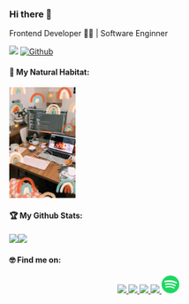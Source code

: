 ### Hi there 👋

Frontend Developer  👩‍💻  | Software Enginner

![](https://komarev.com/ghpvc/?username=edanurascii&color=ff69b4)
[![Github](https://img.shields.io/github/followers/edanurascii?label=Follow&style=social)](https://github.com/edanurascii)

#### 🤗 My Natural Habitat:
<p align="left">
    <img height="200em" width="120em" src="https://raw.githubusercontent.com/edanurascii/edanurascii/main/images/natural.jpg" width="400px"/>
</p>

#### 🏆 My Github Stats:
<p align="left">
    <a href="https://github.com/edanurascii">
    <img height="180em" src="https://github-readme-stats-eight-theta.vercel.app/api?username=edanurascii&show_icons=true&theme=radical&include_all_commits=true&count_private=true"/><img height="180em" src="https://github-readme-stats-eight-theta.vercel.app/api/top-langs/?username=edanurascii&layout=compact&langs_count=8&theme=radical"/>
    </a>
</p>

#### 🤓 Find me on:
<p align="center">
  <a target="_blank" href="https://www.linkedin.com/in/fatma-edanur-asci">
    <img src="https://img.shields.io/badge/-LinkedIn-0077B5?style=for-the-badge&logo=Linkedin&logoColor=white"></img>
  </a>
  <a target="_blank" href="mailto:edanurascii@gmail.com">
    <img src="https://img.shields.io/badge/-Gmail-D14836?style=for-the-badge&logo=Gmail&logoColor=white"></img>
  </a>
  <a target="_blank" href="https://medium.com/@edanurascii">
    <img src="https://img.shields.io/badge/-Medium-12100E?style=for-the-badge&logo=Medium&logoColor=white"></img>
  </a>
  <a target="_blank" href="https://twitter.com/asciedanur">
    <img src="https://img.shields.io/badge/-Twitter-1DA1F2?style=for-the-badge&logo=Twitter&logoColor=white"></img>
  </a>
  <a href="https://open.spotify.com/user/edanurascii-4">
    <img alt="Spotify" title="Spotify" height="32" width="32" src="https://raw.githubusercontent.com/edanurascii/edanurascii/main/images/spotify.svg"></img>
  </a>
</p>
